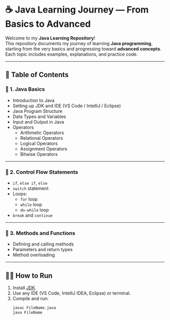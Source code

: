 # ☕ Java Learning Journey — From Basics to Advanced

Welcome to my **Java Learning Repository**!  
This repository documents my journey of learning **Java programming**, starting from the very basics and progressing toward **advanced concepts**.  
Each topic includes examples, explanations, and practice code.

---

## 📘 Table of Contents

### 🧩 1. Java Basics
- Introduction to Java  
- Setting up JDK and IDE (VS Code / IntelliJ / Eclipse)  
- Java Program Structure  
- Data Types and Variables  
- Input and Output in Java  
- Operators  
  - Arithmetic Operators  
  - Relational Operators  
  - Logical Operators  
  - Assignment Operators  
  - Bitwise Operators  

---

### 🧠 2. Control Flow Statements
- `if`, `else if`, `else`  
- `switch` statement  
- Loops:
  - `for` loop  
  - `while` loop  
  - `do-while` loop  
- `break` and `continue`  

---

### 🧰 3. Methods and Functions
- Defining and calling methods  
- Parameters and return types  
- Method overloading  

---

## 🧑‍💻 How to Run
1. Install [JDK](https://www.oracle.com/java/technologies/downloads/).  
2. Use any IDE (VS Code, IntelliJ IDEA, Eclipse) or terminal.  
3. Compile and run:
   ```bash
   javac FileName.java
   java FileName
